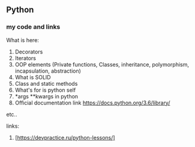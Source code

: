 

## Python
### my code and links 


What is here:
1) Decorators
2) Iterators
3) OOP elements (Private functions, Classes, inheritance, polymorphism, incapsulation, abstraction)
4) What is SOLID
5) Class and static methods
6) What's for is python self
7) *args **kwargs in python
8) Official documentation link https://docs.python.org/3.6/library/

etc..

links:
1) [https://devpractice.ru/python-lessons/]
